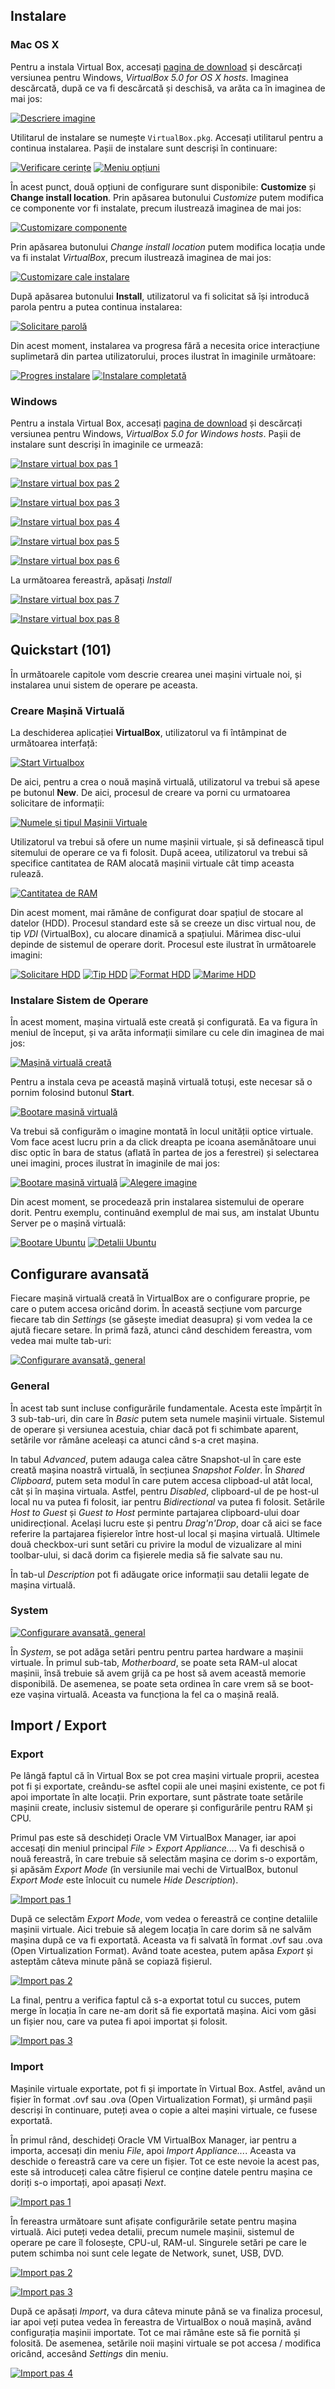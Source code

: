 ## Instalare

### Mac OS X

Pentru a instala Virtual Box, accesați [pagina de download](https://www.virtualbox.org/wiki/Downloads) și descărcați versiunea pentru Windows, _VirtualBox 5.0 for OS X hosts_. Imaginea descărcată, după ce va fi descărcată și deschisă, va arăta ca în imaginea de mai jos:

[<img alt="Descriere imagine" class="noshadow" src="{{base_url}}assets/images/virtualbox/macos/dmgcontent.png" />]({{base_url}}assets/images/virtualbox/macos/dmgcontent.png)

Utilitarul de instalare se numește `VirtualBox.pkg`. Accesați utilitarul pentru a continua instalarea. Pașii de instalare sunt descriși în continuare:

[<img alt="Verificare cerințe" class="noshadow" src="{{base_url}}assets/images/virtualbox/macos/oscheck.png" />]({{base_url}}assets/images/virtualbox/macos/oscheck.png)
[<img alt="Meniu opțiuni" class="noshadow" src="{{base_url}}assets/images/virtualbox/macos/optsmenu.png" />]({{base_url}}assets/images/virtualbox/macos/optsmenu.png)

În acest punct, două opțiuni de configurare sunt disponibile: **Customize** și **Change install location**. Prin apăsarea butonului *Customize* putem modifica ce componente vor fi instalate, precum ilustrează imaginea de mai jos:

[<img alt="Customizare componente" class="noshadow" src="{{base_url}}assets/images/virtualbox/macos/custominstall.png" />]({{base_url}}assets/images/virtualbox/macos/custominstall.png)

Prin apăsarea butonului *Change install location* putem modifica locația unde va fi instalat *VirtualBox*, precum ilustrează imaginea de mai jos:

[<img alt="Customizare cale instalare" class="noshadow" src="{{base_url}}assets/images/virtualbox/macos/location.png" />]({{base_url}}assets/images/virtualbox/macos/location.png)

După apăsarea butonului **Install**, utilizatorul va fi solicitat să își introducă parola pentru a putea continua instalarea:

[<img alt="Solicitare parolă" class="noshadow" src="{{base_url}}assets/images/virtualbox/macos/password.png" />]({{base_url}}assets/images/virtualbox/macos/password.png)

Din acest moment, instalarea va progresa fără a necesita orice interacțiune suplimetară din partea utilizatorului, proces ilustrat în imaginile următoare:

[<img alt="Progres instalare" class="noshadow" src="{{base_url}}assets/images/virtualbox/macos/installprogress.png" />]({{base_url}}assets/images/virtualbox/macos/installprogress.png)
[<img alt="Instalare completată" class="noshadow" src="{{base_url}}assets/images/virtualbox/macos/installsuccess.png" />]({{base_url}}assets/images/virtualbox/macos/installsuccess.png)

### Windows

Pentru a instala Virtual Box, accesați [pagina de download](https://www.virtualbox.org/wiki/Downloads) și descărcați versiunea pentru Windows, _VirtualBox 5.0 for Windows hosts_. Pașii de instalare sunt descriși în imaginile ce urmează:

[![Instare virtual box pas 1]({{base_url}}assets/images/virtualbox/windows/install-step1.png)]({{base_url}}assets/images/virtualbox/windows/install-step1.png)

[![Instare virtual box pas 2]({{base_url}}assets/images/virtualbox/windows/install-step2.png)]({{base_url}}assets/images/virtualbox/windows/install-step2.png)

[![Instare virtual box pas 3]({{base_url}}assets/images/virtualbox/windows/install-step3.png)]({{base_url}}assets/images/virtualbox/windows/install-step3.png)

[![Instare virtual box pas 4]({{base_url}}assets/images/virtualbox/windows/install-step4.png)]({{base_url}}assets/images/virtualbox/windows/install-step4.png)

[![Instare virtual box pas 5]({{base_url}}assets/images/virtualbox/windows/install-step5.png)]({{base_url}}assets/images/virtualbox/windows/install-step5.png)

[![Instare virtual box pas 6]({{base_url}}assets/images/virtualbox/windows/install-step6.png)]({{base_url}}assets/images/virtualbox/windows/install-step6.png)

La următoarea fereastră, apăsați _Install_

[![Instare virtual box pas 7]({{base_url}}assets/images/virtualbox/windows/install-step7.png)]({{base_url}}assets/images/virtualbox/windows/install-step7.png)

[![Instare virtual box pas 8]({{base_url}}assets/images/virtualbox/windows/install-step8.png)]({{base_url}}assets/images/virtualbox/windows/install-step8.png)

## Quickstart (101)

În următoarele capitole vom descrie crearea unei mașini virtuale noi, și instalarea unui sistem de operare pe aceasta.

### Creare Mașină Virtuală

La deschiderea aplicației **VirtualBox**, utilizatorul va fi întâmpinat de următoarea interfață:

[<img alt="Start Virtualbox" class="noshadow" src="{{base_url}}assets/images/virtualbox/quickstart/start.png" />]({{base_url}}assets/images/virtualbox/quickstart/start.png)

De aici, pentru a crea o nouă mașină virtuală, utilizatorul va trebui să apese pe butonul **New**. De aici, procesul de creare va porni cu urmatoarea solicitare de informații:

[<img alt="Numele și tipul Mașinii Virtuale" class="noshadow" src="{{base_url}}assets/images/virtualbox/quickstart/nameandtype.png" />]({{base_url}}assets/images/virtualbox/quickstart/nameandtype.png)

Utilizatorul va trebui să ofere un nume mașinii virtuale, și să definească tipul sitemului de operare ce va fi folosit. După aceea, utilizatorul va trebui să specifice cantitatea de RAM alocată mașinii virtuale cât timp aceasta rulează.

[<img alt="Cantitatea de RAM" class="noshadow" src="{{base_url}}assets/images/virtualbox/quickstart/ram.png" />]({{base_url}}assets/images/virtualbox/quickstart/ram.png)

Din acest moment, mai rămâne de configurat doar spațiul de stocare al datelor (HDD). Procesul standard este să se creeze un disc virtual nou, de tip *VDI* (VirtualBox), cu alocare dinamică a spațiului. Mărimea disc-ului depinde de sistemul de operare dorit. Procesul este ilustrat în următoarele imagini:

[<img alt="Solicitare HDD" class="noshadow" src="{{base_url}}assets/images/virtualbox/quickstart/virtualhdd.png" />]({{base_url}}assets/images/virtualbox/quickstart/virtualhdd.png)
[<img alt="Tip HDD" class="noshadow" src="{{base_url}}assets/images/virtualbox/quickstart/hddtype2.png" />]({{base_url}}assets/images/virtualbox/quickstart/hddtype2.png)
[<img alt="Format HDD" class="noshadow" src="{{base_url}}assets/images/virtualbox/quickstart/hddtype.png" />]({{base_url}}assets/images/virtualbox/quickstart/hddtype.png)
[<img alt="Marime HDD" class="noshadow" src="{{base_url}}assets/images/virtualbox/quickstart/hddsize.png" />]({{base_url}}assets/images/virtualbox/quickstart/hddsize.png)

### Instalare Sistem de Operare

În acest moment, mașina virtuală este creată și configurată. Ea va figura în meniul de început, și va arăta informații similare cu cele din imaginea de mai jos:

[<img alt="Mașină virtuală creată" class="noshadow" src="{{base_url}}assets/images/virtualbox/quickstart/startupdate.png" />]({{base_url}}assets/images/virtualbox/quickstart/startupdate.png)

Pentru a instala ceva pe această mașină virtuală totuși, este necesar să o pornim folosind butonul **Start**.

[<img alt="Bootare mașină virtuală" class="noshadow" src="{{base_url}}assets/images/virtualbox/quickstart/vbboot.png" />]({{base_url}}assets/images/virtualbox/quickstart/vbboot.png)

Va trebui să configurăm o imagine montată în locul unității optice virtuale. Vom face acest lucru prin a da click dreapta pe icoana asemănătoare unui disc optic în bara de status (aflată în partea de jos a ferestrei) și selectarea unei imagini, proces ilustrat în imaginile de mai jos:

[<img alt="Bootare mașină virtuală" class="noshadow" src="{{base_url}}assets/images/virtualbox/quickstart/vbbootedit.png" />]({{base_url}}assets/images/virtualbox/quickstart/vbbootedit.png)
[<img alt="Alegere imagine" class="noshadow" src="{{base_url}}assets/images/virtualbox/quickstart/choosedisk.png" />]({{base_url}}assets/images/virtualbox/quickstart/choosedisk.png)

Din acest moment, se procedează prin instalarea sistemului de operare dorit. Pentru exemplu, continuând exemplul de mai sus, am instalat Ubuntu Server pe o mașină virtuală:

[<img alt="Bootare Ubuntu" class="noshadow" src="{{base_url}}assets/images/virtualbox/quickstart/ubuntuboot.png" />]({{base_url}}assets/images/virtualbox/quickstart/ubuntuboot.png)
[<img alt="Detalii Ubuntu" class="noshadow" src="{{base_url}}assets/images/virtualbox/quickstart/ubuntuinstalled.png" />]({{base_url}}assets/images/virtualbox/quickstart/ubuntuinstalled.png)

## Configurare avansată

Fiecare mașină virtuală creată în VirtualBox are o configurare proprie, pe care o putem accesa oricând dorim. În această secțiune vom parcurge fiecare tab din _Settings_ (se găsește imediat deasupra) și vom vedea la ce ajută fiecare setare. În primă fază, atunci când deschidem fereastra, vom vedea mai multe tab-uri:

[![Configurare avansată, general]({{base_url}}assets/images/virtualbox/configurare_avansata/general.png)]({{base_url}}assets/images/virtualbox/configurare_avansata/general.png)

### General

În acest tab sunt incluse configurările fundamentale. Acesta este împărțit în 3 sub-tab-uri, din care în _Basic_ putem seta numele mașinii virtuale. Sistemul de operare și versiunea acestuia, chiar dacă pot fi schimbate aparent, setările vor rămâne aceleași ca atunci când s-a cret mașina.

In tabul _Advanced_, putem adauga calea către Snapshot-ul în care este creată mașina noastră virtuală, în secțiunea _Snapshot Folder_. În _Shared Clipboard_,  putem seta modul în care putem accesa clipboad-ul atât local, cât și în mașina virtuala. Astfel, pentru _Disabled_, clipboard-ul de pe host-ul local nu va putea fi folosit, iar pentru _Bidirectional_ va putea fi folosit. Setările _Host to Guest_ și _Guest to Host_ perminte partajarea clipboard-ului doar unidirecțional. Același lucru este și pentru _Drag'n'Drop_, doar că aici se face referire la partajarea fișierelor între host-ul local și mașina virtuală. Ultimele două checkbox-uri sunt setări cu privire la modul de vizualizare al mini toolbar-ului, si dacă dorim ca fișierele media să fie salvate sau nu.

În tab-ul _Description_ pot fi adăugate orice informații sau detalii legate de mașina virtuală.

### System

[![Configurare avansată, general]({{base_url}}assets/images/virtualbox/configurare_avansata/system.png)]({{base_url}}assets/images/virtualbox/configurare_avansata/system.png)

În _System_, se pot adăga setări pentru pentru partea hardware a mașinii virtuale. În primul sub-tab, _Motherboard_, se poate seta RAM-ul alocat mașinii, însă trebuie să avem grijă ca pe host să avem această memorie disponibilă. De asemenea, se poate seta ordinea în care vrem să se boot-eze vașina virtuală. Aceasta va funcționa la fel ca o mașină reală.




## Import / Export

### Export

Pe lângă faptul că în Virtual Box se pot crea mașini virtuale proprii, acestea pot fi și exportate, creându-se asftel copii ale unei mașini existente, ce pot fi apoi importate în alte locații. Prin exportare, sunt păstrate toate setările mașinii create, inclusiv sistemul de operare și configurările pentru RAM și CPU.

Primul pas este să deschideți Oracle VM VirtualBox Manager, iar apoi accesați din meniul principal _File_ > _Export Appliance..._. Va fi deschisă o nouă fereastră, în care trebuie să selectăm mașina ce dorim s-o exportăm, și apăsăm _Export Mode_ (în versiunile mai vechi de VirtualBox, butonul _Export Mode_ este înlocuit cu numele _Hide Description_).

[![Import pas 1]({{base_url}}assets/images/virtualbox/export/export-step1.png)]({{base_url}}assets/images/virtualbox/export/export-step1.png)

După ce selectăm _Export Mode_, vom vedea o fereastră ce conține detaliile mașinii virtuale. Aici trebuie să alegem locația în care dorim să ne salvăm mașina după ce va fi exportată. Aceasta va fi salvată în format .ovf sau .ova (Open Virtualization Format). Având toate acestea, putem apăsa _Export_ și asteptăm câteva minute până se copiază fișierul.

[![Import pas 2]({{base_url}}assets/images/virtualbox/export/export-export_mode.png)]({{base_url}}assets/images/virtualbox/export/export-export_mode.png)

La final, pentru a verifica faptul că s-a exportat totul cu succes, putem merge în locația în care ne-am dorit să fie exportată mașina. Aici vom găsi un fișier nou, care va putea fi apoi importat și folosit.

[![Import pas 3]({{base_url}}assets/images/virtualbox/export/export-show-file.png)]({{base_url}}assets/images/virtualbox/export/export-show_file.png)

### Import

Mașinile virtuale exportate, pot fi și importate în Virtual Box. Astfel, având un fișier în format .ovf sau .ova (Open Virtualization Format), și urmând pașii descriși în continuare, puteți avea o copie a altei mașini virtuale, ce fusese exportată.

În primul rând, deschideți Oracle VM VirtualBox Manager, iar pentru a importa, accesați din meniu _File_, apoi _Import Appliance..._. Aceasta va deschide o fereastră care va cere un fișier. Tot ce este nevoie la acest pas, este să introduceți calea către fișierul ce conține datele pentru mașina ce doriți s-o importați, apoi apasați _Next_.

[![Import pas 1]({{base_url}}assets/images/virtualbox/import/import-step1.png)]({{base_url}}assets/images/virtualbox/import/import-step1.png)

În fereastra următoare sunt afișate configurările setate pentru mașina virtuală. Aici puteți vedea detalii, precum numele mașinii, sistemul de operare pe care îl folosește, CPU-ul, RAM-ul. Singurele setări pe care le putem schimba noi sunt cele legate de Network, sunet, USB, DVD.

[![Import pas 2]({{base_url}}assets/images/virtualbox/import/import-step2.png)]({{base_url}}assets/images/virtualbox/import/import-step2.png)

[![Import pas 3]({{base_url}}assets/images/virtualbox/import/import-step3.png)]({{base_url}}assets/images/virtualbox/import/import-step3.png)

După ce apăsați _Import_, va dura câteva minute până se va finaliza procesul, iar apoi veți putea vedea în fereastra de VirtualBox o nouă mașină, având configurația mașinii importate. Tot ce mai rămâne este să fie pornită și folosită. De asemenea, setările noii mașini virtuale se pot accesa / modifica oricând, accesând _Settings_ din meniu.

[![Import pas 4]({{base_url}}assets/images/virtualbox/import/import-step4.png)]({{base_url}}assets/images/virtualbox/import/import-step4.png)
